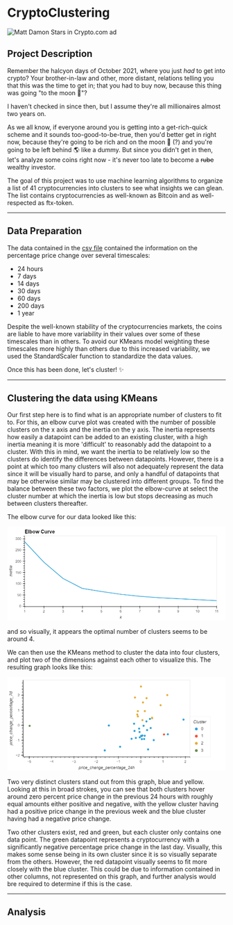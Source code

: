 # CryptoClustering

![Matt Damon Stars in Crypto.com ad](https://i.ytimg.com/vi/0SLPQHQOAgY/maxresdefault.jpg)

## Project Description

Remember the halcyon days of October 2021, where you just _had_ to get into crypto? Your brother-in-law and other, more distant, relations telling you that this was the time to get in; that you had to buy now, because this thing was going "to the moon 🚀"?

I haven't checked in since then, but I assume they're all millionaires almost two years on.

As we all know, if everyone around you is getting into a get-rich-quick scheme and it sounds too-good-to-be-true, then you'd better get in right now, because they're going to be rich and on the moon 🚀 (?) and you're going to be left behind 🌎 like a dummy. But since you didn't get in then, let's analyze some coins right now - it's never too late to become a ~~rube~~ wealthy investor.

The goal of this project was to use machine learning algorithms to organize a list of 41 cryptocurrencies into clusters to see what insights we can glean. The list contains cryptocurrencies as well-known as Bitcoin and as well-respected as ftx-token.

-----

## Data Preparation

The data contained in the [csv file](https://github.com/jonnybrammah/CryptoClustering/blob/main/Resources/crypto_market_data.csv) contained the information on the percentage price change over several timescales:
- 24 hours
- 7 days
- 14 days
- 30 days
- 60 days
- 200 days
- 1 year

Despite the well-known stability of the cryptocurrencies markets, the coins are liable to have more variability in their values over some of these timescales than in others. To avoid our KMeans model weighting these timescales more highly than others due to this increased variability, we used the StandardScaler function to standardize the data values. 

Once this has been done, let's cluster! ✨

-----

## Clustering the data using KMeans

Our first step here is to find what is an appropriate number of clusters to fit to. For this, an elbow curve plot was created with the number of possible clusters on the x axis and the inertia on the y axis. The inertia represents how easily a datapoint can be added to an existing cluster, with a high inertia meaning it is more 'difficult' to reasonably add the datapoint to a cluster. With this in mind, we want the inertia to be relatively low so the clusters do identify the differences between datapoints. However, there is a point at which too many clusters will also not adequately represent the data since it will be visually hard to parse, and only a handful of datapoints that may be otherwise similar may be clustered into different groups. To find the balance between these two factors, we plot the elbow-curve at select the cluster number at which the inertia is low but stops decreasing as much between clusters thereafter.

The elbow curve for our data looked like this:

![Elbow curve](https://github.com/jonnybrammah/CryptoClustering/blob/main/Output/elbow_curve.png?raw=true)

and so visually, it appears the optimal number of clusters seems to be around 4. 

We can then use the KMeans method to cluster the data into four clusters, and plot two of the dimensions against each other to visualize this. The resulting graph looks like this:

![Scatter Plot](https://github.com/jonnybrammah/CryptoClustering/blob/main/Output/market_scaled_data.png?raw=true)

Two very distinct clusters stand out from this graph, blue and yellow. Looking at this in broad strokes, you can see that both clusters hover around zero percent price change in the previous 24 hours with roughly equal amounts either positive and negative, with the yellow cluster having had a positive price change in the previous week and the blue cluster having had a negative price change.

Two other clusters exist, red and green, but each cluster only contains one data point. The green datapoint represents a cryptocurrency with a significantly negative percentage price change in the last day. Visually, this makes some sense being in its own cluster since it is so visually separate from the others. However, the red datapoint visually seems to fit more closely with the blue cluster. This could be due to information contained in other columns, not represented on this graph, and further analysis would bre required to determine if this is the case.



-----

## Analysis
